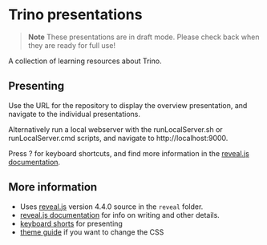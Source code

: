 # Trino presentations

> **Note**
> These presentations are in draft mode. Please check back when they are ready for full use!

A collection of learning resources about Trino.

## Presenting

Use the URL for the repository to display the overview presentation, and
navigate to the individual presentations.

Alternatively run a local webserver with the runLocalServer.sh or
runLocalServer.cmd scripts, and navigate to http://localhost:9000.

Press ? for keyboard shortcuts, and find more information in the [reveal.js
documentation](https://revealjs.com/).

## More information

- Uses [reveal.js](https://revealjs.com/) version 4.4.0 source in the `reveal`
  folder.
- [reveal.js documentation](https://github.com/hakimel/reveal.js/) for info on
  writing and other details.
- [keyboard shorts](https://github.com/hakimel/reveal.js/wiki/Keyboard-Shortcuts)
  for presenting
- [theme guide](https://github.com/hakimel/reveal.js/blob/master/css/theme/README.md)
  if you want to change the CSS
